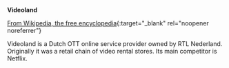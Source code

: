 <!-- markdownlint-disable MD041-->
**Videoland**<br>

[From Wikipedia, the free encyclopedia](<https://en.wikipedia.org/wiki/Videoland_(Netherlands)>){:target="\_blank" rel="noopener noreferrer"}

Videoland is a Dutch OTT online service provider owned by RTL Nederland. Originally it was a retail chain of video rental stores. Its main competitor is Netflix.
<!-- markdownlint-enable MD041-->

